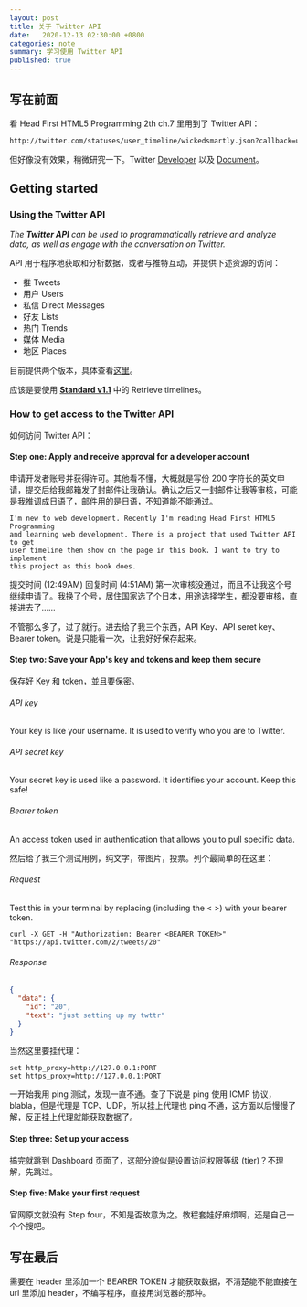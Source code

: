 ```yaml
---
layout: post
title: 关于 Twitter API
date:   2020-12-13 02:30:00 +0800
categories: note
summary: 学习使用 Twitter API
published: true
---
```


## 写在前面

看 Head First HTML5 Programming 2th ch.7 里用到了 Twitter API：

```html
http://twitter.com/statuses/user_timeline/wickedsmartly.json?callback=updateTweets
```

但好像没有效果，稍微研究一下。Twitter [Developer](https://developer.twitter.com/en) 以及 [Document](https://developer.twitter.com/en/docs/twitter-api)。

## Getting started

### Using the Twitter API

*The **Twitter API** can be used to programmatically retrieve and analyze data, as well as engage with the conversation on Twitter.*

API 用于程序地获取和分析数据，或者与推特互动，并提供下述资源的访问：

- 推 Tweets
- 用户 Users
- 私信 Direct Messages
- 好友 Lists
- 热门 Trends
- 媒体 Media
- 地区 Places

目前提供两个版本，具体查看[这里](https://developer.twitter.com/en/docs/twitter-api/getting-started/guide)。

应该是要使用 **[Standard v1.1](https://developer.twitter.com/en/docs/twitter-api/v1)** 中的 Retrieve timelines。

### How to get access to the Twitter API

如何访问 Twitter API：
#### Step one: Apply and receive approval for a developer account

申请开发者账号并获得许可。其他看不懂，大概就是写份 200 字符长的英文申请，提交后给我邮箱发了封邮件让我确认。确认之后又一封邮件让我等审核，可能是我推调成日语了，邮件用的是日语，不知道能不能通过。

```
I'm new to web development. Recently I'm reading Head First HTML5 Programming 
and learning web development. There is a project that used Twitter API to get 
user timeline then show on the page in this book. I want to try to implement 
this project as this book does.
```
提交时间 (12:49AM) 回复时间 (4:51AM) 第一次审核没通过，而且不让我这个号继续申请了。我换了个号，居住国家选了个日本，用途选择学生，都没要审核，直接进去了……

不管那么多了，过了就行。进去给了我三个东西，API Key、API seret key、Bearer token。说是只能看一次，让我好好保存起来。

#### Step two: Save your App's key and tokens and keep them secure

保存好 Key 和 token，並且要保密。

###### API key

Your key is like your username. It is used to verify who you are to Twitter.

###### API secret key

Your secret key is used like a password. It identifies your account. Keep this safe!

###### Bearer token

An access token used in authentication that allows you to pull specific data.

然后给了我三个测试用例，纯文字，带图片，投票。列个最简单的在这里：

###### Request
Test this in your terminal by replacing <BEARER TOKEN> (including the < >) with your bearer token.

```
curl -X GET -H "Authorization: Bearer <BEARER TOKEN>" "https://api.twitter.com/2/tweets/20"
```

###### Response
```json
{
  "data": {
    "id": "20",
    "text": "just setting up my twttr"
  }
}
```
当然这里要挂代理：
```
set http_proxy=http://127.0.0.1:PORT
set https_proxy=http://127.0.0.1:PORT
```

一开始我用 ping 测试，发现一直不通。查了下说是 ping 使用 ICMP 协议，blabla，但是代理是 TCP、UDP，所以挂上代理也 ping 不通，这方面以后慢慢了解，反正挂上代理就能获取数据了。

#### Step three: Set up your access

搞完就跳到 Dashboard 页面了，这部分貌似是设置访问权限等级 (tier)？不理解，先跳过。

#### Step five: Make your first request

官网原文就没有 Step four，不知是否故意为之。教程套娃好麻烦啊，还是自己一个个搜吧。

## 写在最后

需要在 header 里添加一个 BEARER TOKEN 才能获取数据，不清楚能不能直接在 url 里添加 header，不编写程序，直接用浏览器的那种。
